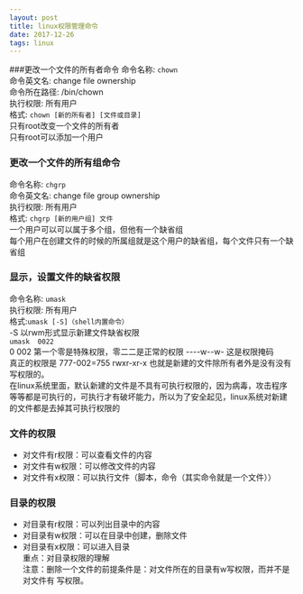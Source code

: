 ```yaml
---
layout: post
title: linux权限管理命令
date: 2017-12-26
tags: linux
---
```




###更改一个文件的所有者命令
命令名称:      `chown`    
命令英文名:    change file ownership    
命令所在路径:  /bin/chown    
执行权限:      所有用户    
格式: `chown [新的所有者] [文件或目录] `   
只有root改变一个文件的所有者    
只有root可以添加一个用户    

### 更改一个文件的所有组命令
命令名称:      `chgrp`    
命令英文名:    change file group ownership    
执行权限:      所有用户    
格式: `chgrp [新的用户组] 文件`    
一个用户可以可以属于多个组，但他有一个缺省组    
每个用户在创建文件的时候的所属组就是这个用户的缺省组，每个文件只有一个缺省组


### 显示，设置文件的缺省权限
命令名称:       `umask`   
执行权限: 所有用户   
格式:`umask [-S]（shell内置命令）`    
-S 以rwm形式显示新建文件缺省权限    
`umask  0022`  
0  002  第一个零是特殊权限，零二二是正常的权限 ----w--w- 这是权限掩码    
真正的权限是  777-002=755 rwxr-xr-x 也就是新建的文件除所有者外是没有没有写权限的。    
在linux系统里面，默认新建的文件是不具有可执行权限的，因为病毒，攻击程序等等都是可执行的，可执行才有破坏能力，所以为了安全起见，linux系统对新建的文件都是去掉其可执行权限的    

### 文件的权限    
* 对文件有r权限：可以查看文件的内容   
* 对文件有w权限：可以修改文件的内容    
* 对文件有x权限：可以执行文件（脚本，命令（其实命令就是一个文件））     

### 目录的权限    
* 对目录有r权限：可以列出目录中的内容    
* 对目录有w权限：可以在目录中创建，删除文件    
* 对目录有x权限：可以进入目录    
重点：对目录权限的理解   
注意：删除一个文件的前提条件是：对文件所在的目录有w写权限，而并不是对文件有
写权限。